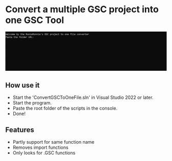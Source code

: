 # Convert a multiple GSC project into one GSC Tool

<p align="center">
    <img src="https://raw.githubusercontent.com/nietjoost/t4-zombieland-mod/main/assets/github/GSCTool_1.png" />
</p>

## How use it

- Start the 'ConvertGSCToOneFile.sln' in Visual Studio 2022 or later.
- Start the program.
- Paste the root folder of the scripts in the console.
- Done!

## Features

- Partly support for same function name
- Removes import functions
- Only looks for .GSC functions
